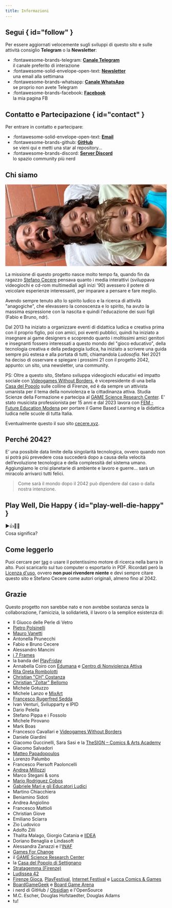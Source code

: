 ```yaml
---
title: Informazioni
---
```


## Segui { id="follow" }
Per essere aggiornati velocemente sugli sviluppi di questo sito e sulle attività consiglio **Telegram** o la **Newsletter**:

<div class="grid cards" markdown>

- :fontawesome-brands-telegram: **[Canale Telegram](https://t.me/cecere2042)**  
il canale preferito di interazione
- :fontawesome-solid-envelope-open-text: **[Newsletter](https://2042.substack.com)**  
una email alla settimana
- :fontawesome-brands-whatsapp: **[Canale WhatsApp](https://whatsapp.com/channel/0029VaDQpYsId7nPXfheuf0D)**  
se proprio non avete Telegram
- :fontawesome-brands-facebook: **[Facebook](https://facebook.com/cecere2042)**  
la mia pagina FB

</div>

## Contatto e Partecipazione { id="contact" }
Per entrare in contatto e partecipare:

<div class="grid cards" markdown>

- :fontawesome-solid-envelope-open-text: **[Email](mailto:stefano.cecere@gmail.com)**  
- :fontawesome-brands-github: **[GitHub](https://github.com/2042ed)**  
se vieni qui e metti una star al repository...
- :fontawesome-brands-discord: **[Server Discord](https://discord.gg/VUjgGtDgAh)**  
lo spazio community più nerd

</div>

## Chi siamo

![Stefano, Fabio e Bruno](../ludosofia/_img/foto_autori.webp)

La missione di questo progetto nasce molto tempo fa, quando fin da ragazzo [Stefano Cecere](https://cecere.xyz) pensava quanto i media interattivi (sviluppava videogiochi e cd-rom multimediali agli inizi '90) avessero il potere di veicolare esperienze interessanti, per imparare a pensare e fare meglio.  

Avendo sempre tenuto alto lo spirito ludico e la ricerca di attività "anagogiche", che elevassero la conoscenza e lo spirito, ha avuto la massima espressione con la nascita e quindi l'educazione dei suoi figli (Fabio e Bruno, ndr).

Dal 2013 ha iniziato a organizzare eventi di didattica ludica e creativa prima con il proprio figlio, poi con amici, poi eventi pubblici, quindi ha iniziato a insegnare ai game designers e scoprendo quanto i moltissimi amici genitori e insegnanti fossero interessati a questo mondo del "gioco educativo", della tecnologia creativa e della pedagogia ludica, ha iniziato a scrivere una guida sempre più estesa e alla portata di tutti, chiamandola _Ludosofia_.
Nel 2021 ha deciso di osservare e spiegare i prossimi 21 con il progetto 2042, appunto: un sito, una newsletter, una community.

PS: Oltre a questo sito, Stefano sviluppa videogiochi educativi ed impatto sociale con [Videogames Without Borders](https://vgwb.org), è vicepresidente di una bella [Casa del Popolo](https://cdp.settignano.org) sulle colline di Firenze, ed è da sempre un attivista umanista per il tema della nonviolenza e la cittadinanza attiva. Studia Scienze della Formazione e partecipa al [GAME Science Research Center](https://gamescience.imtlucca.it/). E' stato musicista professionista per 15 anni e dal 2023 lavora con [FEM - Future Education Modena](https://fem.digital) per portare il Game Based Learning e la didattica ludica nelle scuole di tutta Italia.

Eventualmente questo il suo sito [cecere.xyz](https://cecere.xyz).

## Perché 2042?
E’ una possibile data limite della singolarità tecnologica, ovvero quando non si potrà più prevedere cosa succederà dopo a causa della velocità dell’evoluzione tecnologica e della complessità del sistema umano. Aggiungiamo le crisi planetarie di ambiente e lavoro e guerre… sarà un miracolo arrivarci tutti felici.

> Come sarà il mondo dopo il 2042 può dipendere dal caso o dalla nostra intenzione.

## Play Well, Die Happy { id="play-well-die-happy" }
▶️👍🎲😊  
Cosa significa?

## Come leggerlo
Puoi cercare per [tag](../played/tags.md) o usare il potentissimo motore di ricerca nella barra in alto. Puoi scaricarlo sul tuo computer o esportarlo in PDF. Ricordati però la [Licenza d'uso](license.md), ovvero **non puoi rivendere niente** e devi sempre citare questo sito e Stefano Cecere come autori originali, almeno fino al 2042.

## Grazie
Questo progetto non sarebbe nato e non avrebbe sostanza senza la collaborazione, l'amicizia, la solidarietà, il lavoro o la semplice esistenza di:

- Il Giuoco delle Perle di Vetro
- [Pietro Polsinelli](https://peterpunk.substack.com/)
- [Mauro Vanetti](https://maurovanetti.info)
- Antonella Prunecchi
- Fabio e Bruno Cecere
- Alessandro Mancini
- [i 7 Frames](../lab/jam/7-frames.md)
- la banda del [PlayFriday](../lab/activities/play-friday.md)
- Annabella Coiro con [Edumana](https://www.edumana.it/) e [Centro di Nonviolenza Attiva](http://www.centrononviolenzattiva.org)
- [Rita Greta Rombolotti](https://www.studiohelda.it)
- [Christian "CH" Costanza](https://www.facebook.com/profile.php?id=100085391032077)
- [Christian "Zoltar" Bellomo](https://www.instagram.com/z0ltar/)
- Michele Gotuzzo
- Michele Lanzo e [MixArt](https://www.mix-art.org)
- [Francesco Rugerfred Sedda](https://www.rugerfred.com)
- Ivan Venturi, Svilupparty e IPID
- Dario Pelella
- Stefano Pippa e i Fossolo
- Michele Pirovano
- Mark Boas
- Francesco Cavallari e [Videogames Without Borders](https://vgwb.org)
- Daniele Giardini
- Giacomo Guccinelli, Sara Sasi e la [TheSIGN – Comics & Arts Academy](https://thesign.academy)
- Giacomo Salvadori
- [Matteo Papadopoulos](https://www.spleenteo.org)
- Lorenzo Palumbo
- Francesco Piersoft Paoloncelli
- [Andrea Millozzi](https://www.andreamillozzi.it)
- Marco Stegani & sons
- [Mario Rodriguez Cobos](http://silo.net)
- [Gabriele Mari e gli Educatori Ludici](https://www.facebook.com/educatoriludici)
- Martino Chiacchiera
- Beniamino Sidoti
- Andrea Angiolino
- Francesco Mattioli
- Christian Giove
- Emiliano Sciarra
- Zio Ludovico
- Adolfo Zilli
- Thalita Malago, Giorgio Catania e [IIDEA](https://iideassociation.com)
- Doriano Benaglia e Lindasoft
- Alessandra Zanazzi e l'[INAF](http://www.inaf.it/it)
- [Games For Change](https://www.gamesforchange.org)
- il [GAME Science Research Center](https://gamescience.imtlucca.it)
- la [Casa del Popolo di Settignano](https://cdp.settignano.org)
- [Stratagemma (Firenze)](https://www.stratagemmaonline.com)
- [Ludissea 42](https://www.ludissea.it)
- [Firenze Gioca](https://firenzegioca.it), [PlayFestival](https://www.play-modena.it), [Internet Festival](https://www.internetfestival.it) e [Lucca Comics & Games](https://www.luccacomicsandgames.com)
- [BoardGameGeek](https://boardgamegeek.com/) e [Board Game Arena](https://boardgamearena.com/)
- i nerd di GitHub / [Obsidian](https://obsidian.md) e l'OpenSource
- M.C. Escher, Douglas Hofstaedter, Douglas Adams
- tu!
